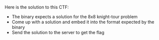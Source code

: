 Here is the solution to this CTF:

- The binary expects a solution for the 8x8 knight-tour problem
- Come up with a solution and embed it into the format expected by the binary
- Send the solution to the server to get the flag
